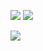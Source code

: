![](https://github-readme-stats.vercel.app/api/top-langs/?username=doctormay6&layout=compact&langs_count=11&hide=html,css)
![](https://github-readme-stats.vercel.app/api?username=doctormay6&count_private=true&show_icons=true&include_all_commits=true&layout=default)

![](https://komarev.com/ghpvc/?username=doctormay6)
